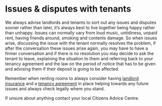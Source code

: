 Issues & disputes with tenants
==============================
We always advise landlords and tenants to sort out any issues and disputes
sooner rather than later, it’s always best to live together being happy rather
than unhappy. Issues can normally vary from loud music, untidiness, unpaid rent,
having friends around, smoking and contents damage. So when issues arise,
discussing the issue with the tenant normally resolves the problem, if after the
conversation these issues arise again, you may have to have a firmer
conversation and if there is no resolution you may decide to ask the tenant to
leave, explaining the situation to them and referring back to your tenancy
agreement and the law on the period of notice that has to be given and advising
them if their deposit is going to be affected.


Remember when renting rooms to always consider having [landlord
insurance](landlord-insurance) and a [tenancy agreement](tenancy-agreements) in
place helping towards any future issues and always check legally where you
stand.


If unsure about anything contact your local Citizens Advice Centre.


